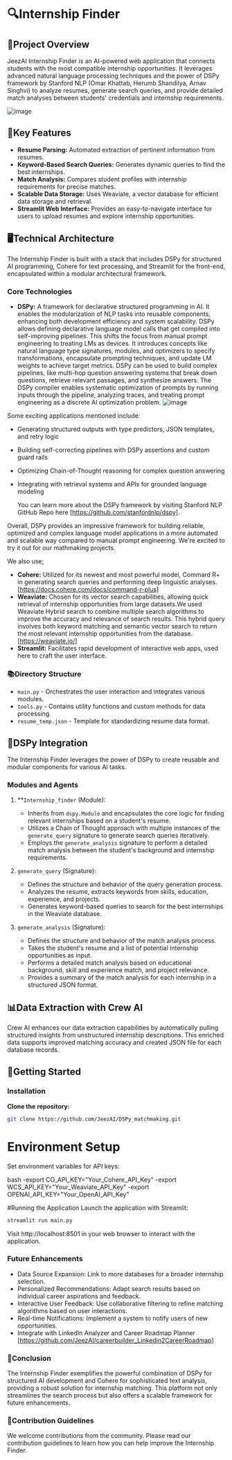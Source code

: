 # 🔍Internship Finder

## 📝Project Overview

JeezAI Internship Finder is an AI-powered web application that connects students with the most compatible internship opportunities. It leverages advanced natural language processing techniques and the power of DSPy framework by Stanford NLP (Omar Khattab, Herumb Shandilya, Arnav Singhvi) to analyze resumes, generate search queries, and provide detailed match analyses between students' credentials and internship requirements.

![image](https://github.com/JeezAI/DSPy_matchmaking/assets/114735073/50934dc0-0b03-4fc2-946d-21794d1a489a)


## 🔑Key Features

- **Resume Parsing:** Automated extraction of pertinent information from resumes.
- **Keyword-Based Search Queries:** Generates dynamic queries to find the best internships.
- **Match Analysis:** Compares student profiles with internship requirements for precise matches.
- **Scalable Data Storage:** Uses Weaviate, a vector database for efficient data storage and retrieval.
- **Streamlit Web Interface:** Provides an easy-to-navigate interface for users to upload resumes and explore internship opportunities.

## 🖥️Technical Architecture

The Internship Finder is built with a stack that includes DSPy for structured AI programming, Cohere for text processing, and Streamlit for the front-end, encapsulated within a modular architectural framework.

### Core Technologies

- **DSPy:** A framework for declarative structured programming in AI. It enables the modularization of NLP tasks into reusable components, enhancing both development efficiency and system scalability. DSPy allows defining declarative language model calls that get compiled into self-improving pipelines. This shifts the focus from manual prompt engineering to treating LMs as devices. It introduces concepts like natural language type signatures, modules, and optimizers to specify transformations, encapsulate prompting techniques, and update LM weights to achieve target metrics. DSPy can be used to build complex pipelines, like multi-hop question answering systems that break down questions, retrieve relevant passages, and synthesize answers. The DSPy compiler enables systematic optimization of prompts by running inputs through the pipeline, analyzing traces, and treating prompt engineering as a discrete AI optimization problem.
 ![image](https://github.com/JeezAI/DSPy_matchmaking/assets/114735073/59ebbbdb-d382-4422-a530-361b112b8eb5)


Some exciting applications mentioned include:
- Generating structured outputs with type predictors, JSON templates, and retry logic
- Building self-correcting pipelines with DSPy assertions and custom guard rails
- Optimizing Chain-of-Thought reasoning for complex question answering
- Integrating with retrieval systems and APIs for grounded language modeling

  You can learn more about the DSPy framework by visiting Stanford NLP GitHub Repo here [https://github.com/stanfordnlp/dspy].

Overall, DSPy provides an impressive framework for building reliable, optimized and complex language model applications in a more automated and scalable way compared to manual prompt engineering. We're excited to try it out for our mathmaking projects.

We also use;
- **Cohere:** Utilized for its newest and most powerful model, Commard R+ in generating search queries and performing deep linguistic analyses. [https://docs.cohere.com/docs/command-r-plus]
- **Weaviate:** Chosen for its vector search capabilities, allowing quick retrieval of internship opportunities from large datasets.We used Weaviate Hybrid search to combine multiple search algorithms to improve the accuracy and relevance of search results. This hybrid query involves both keyword matching and semantic vector search to return the most relevant internship opportunities from the database. [https://weaviate.io/]
- **Streamlit:** Facilitates rapid development of interactive web apps, used here to craft the user interface. 

### 📚Directory Structure

- `main.py` - Orchestrates the user interaction and integrates various modules.
- `tools.py` - Contains utility functions and custom methods for data processing.
- `resume_temp.json` - Template for standardizing resume data format.

## 🤖DSPy Integration

The Internship Finder leverages the power of DSPy to create reusable and modular components for various AI tasks. 

### Modules and Agents

1. **`Internship_finder` (Module):
   - Inherits from `dspy.Module` and encapsulates the core logic for finding relevant internships based on a student's resume.
   - Utilizes a Chain of Thought approach with multiple instances of the `generate_query` signature to generate search queries iteratively.
   - Employs the `generate_analysis` signature to perform a detailed match analysis between the student's background and internship requirements.

2. `generate_query` (Signature):
   - Defines the structure and behavior of the query generation process.
   - Analyzes the resume, extracts keywords from skills, education, experience, and projects.
   - Generates keyword-based queries to search for the best internships in the Weaviate database.

3. `generate_analysis` (Signature):
   - Defines the structure and behavior of the match analysis process.
   - Takes the student's resume and a list of potential internship opportunities as input.
   - Performs a detailed match analysis based on educational background, skill and experience match, and project relevance.
   - Provides a summary of the match analysis for each internship in a structured JSON format.
    

## 📊Data Extraction with Crew AI

Crew AI enhances our data extraction capabilities by automatically pulling structured insights from unstructured internship descriptions. This enriched data supports improved matching accuracy and created JSON file for each database records.

## 🚀Getting Started

### Installation

**Clone the repository:**

   ```bash
   git clone https://github.com/JeezAI/DSPy_matchmaking.git
   ```

# Environment Setup

Set environment variables for API keys:

bash
-export CO_API_KEY="Your_Cohere_API_Key"
-export WCS_API_KEY="Your_Weaviate_API_Key"
-export OPENAI_API_KEY="Your_OpenAI_API_Key"

#Running the Application
Launch the application with Streamlit:

```bash
streamlit run main.py
```
Visit http://localhost:8501 in your web browser to interact with the application.


### Future Enhancements
- Data Source Expansion: Link to more databases for a broader internship selection.
- Personalized Recommendations: Adapt search results based on individual career aspirations and feedback.
- Interactive User Feedback: Use collaborative filtering to refine matching algorithms based on user interactions.
- Real-time Notifications: Implement a system to notify users of new opportunities.
- Integrate with LinkedIn Analyzer and Career Roadmap Planner [https://github.com/JeezAI/careerbuilder_Linkedin2CareerRoadmap]

### 📝Conclusion
The Internship Finder exemplifies the powerful combination of DSPy for structured AI development and Cohere for sophisticated text analysis, providing a robust solution for internship matching. This platform not only streamlines the search process but also offers a scalable framework for future enhancements.

### 🤝Contribution Guidelines
We welcome contributions from the community. Please read our contribution guidelines to learn how you can help improve the Internship Finder.
